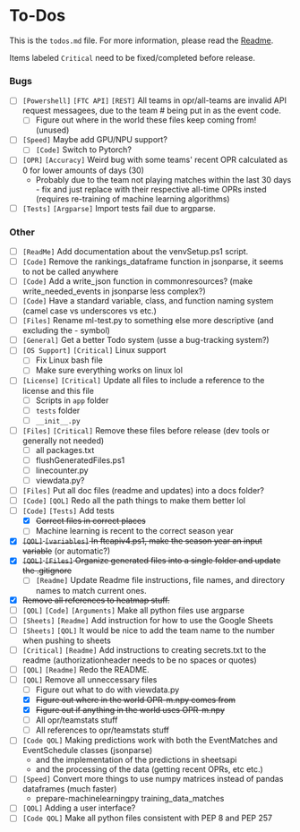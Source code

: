 # To-Dos
This is the `todos.md` file. For more information, please read the [Readme](README.md).

Items labeled `Critical` need to be fixed/completed before release.

### Bugs
  - [ ] `[Powershell]` `[FTC API]` `[REST]` All teams in opr/all-teams are invalid API request messagees, due to the team # being put in as the event code.
    - [ ] Figure out where in the world these files keep coming from! (unused)
  - [ ] `[Speed]` Maybe add GPU/NPU support?
    - [ ] `[Code]` Switch to Pytorch?
  - [ ] `[OPR]` `[Accuracy]` Weird bug with some teams' recent OPR calculated as 0 for lower amounts of days (30)
    - Probably due to the team not playing matches within the last 30 days - fix and just replace with their respective all-time OPRs insted (requires re-training of machine learning algorithms)
  - [ ] `[Tests]` `[Argparse]` Import tests fail due to argparse.

### Other
  - [ ] `[ReadMe]` Add documentation about the venvSetup.ps1 script.
  - [ ] `[Code]` Remove the rankings_dataframe function in jsonparse, it seems to not be called anywhere
  - [ ] `[Code]` Add a write_json function in commonresources? (make write_needed_events in jsonparse less complex?)
  - [ ] `[Code]` Have a standard variable, class, and function naming system (camel case vs underscores vs etc.)
  - [ ] `[Files]` Rename ml-test.py to something else more descriptive (and excluding the - symbol)
  - [ ] `[General]` Get a better Todo system (usse a bug-tracking system?)
  - [ ] `[OS Support]` `[Critical]` Linux support
    - [ ] Fix Linux bash file
    - [ ] Make sure everything works on linux lol
  - [ ] `[License]` `[Critical]` Update all files to include a reference to the license and this file
    - [ ] Scripts in `app` folder
    - [ ] `tests` folder
    - [ ] `__init__.py`
  - [ ] `[Files]` `[Critical]` Remove these files before release (dev tools or generally not needed)
    - [ ] all packages.txt
    - [ ] flushGeneratedFiles.ps1
    - [ ] linecounter.py
    - [ ] viewdata.py?
  - [ ] `[Files]` Put all doc files (readme and updates) into a docs folder?
  - [ ] `[Code]` `[QOL]` Redo all the path things to make them better lol
  - [ ] `[Code]` `[Tests]` Add tests
    - [X] ~~Correct files in correct places~~
    - [ ] Machine learning is recent to the correct season  year
  - [X] ~~`[QOL]` `[variables]` In ftcapiv4.ps1, make the season year an input variable~~ (or automatic?)
  - [X] ~~`[QOL]` `[Files]` Organize generated files into a single folder and update the .gitignore~~
    - [ ] `[Readme]` Update Readme file instructions, file names, and directory names to match current ones.
  - [X] ~~Remove all references to heatmap stuff.~~
  - [ ] `[QOL]` `[Code]` `[Arguments]` Make all python files use argparse
  - [ ] `[Sheets]` `[Readme]` Add instruction for how to use the Google Sheets
  - [ ] `[Sheets]` `[QOL]` It would be nice to add the team name to the number when pushing to sheets
  - [ ] `[Critical]` `[Readme]` Add instructions to creating secrets.txt to the readme (authorizationheader needs to be no spaces or quotes)
  - [ ] `[QOL]` `[Readme]` Redo the README.
  - [ ] `[QOL]` Remove all unneccessary files
    - [ ] Figure out what to do with viewdata.py
    - [X] ~~Figure out where in the world OPR-m.npy comes from~~
    - [X] ~~Figure out if anything in the world uses OPR-m.npy~~
    - [ ] All opr/teamstats stuff
    - [ ] All references to opr/teamstats stuff
  - [ ] `[Code QOL]` Making predictions work with both the EventMatches and EventSchedule classes (jsonparse)
    - and the implementation of the predictions in sheetsapi
    - and the processing of the data (getting recent OPRs, etc etc.)
  - [ ] `[Speed]` Convert more things to use numpy matrices instead of pandas dataframes (much faster)
    - prepare-machinelearningpy training_data_matches
  - [ ] `[QOL]` Adding a user interface?
  - [ ] `[Code QOL]` Make all python files consistent with PEP 8 and PEP 257